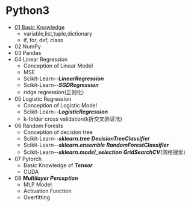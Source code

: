 Python3
==========
* [01 Basic Knowledge](https://github.com/sun-ting-claire/Python-Learning-with-Examples/.ipynb/01_Python.ipynb)
    * variable,list,tuple,dictionary  
    * if, for, def, class
* 02 NumPy 
* 03 Pandas
* 04 Linear Regression
    * Conception of Linear Model
    * MSE
    * Scikit-Learn--***LinearRegression***
    * Scikit-Learn--***SGDRegression***
    * ridge regression(正则化)
* 05 Logistic Regression
    * Conception of Logistic Model
    * Scikit-Learn--***LogisticRegression***
    * k-folder cross validation(k折交叉验证法)
* 06 Random Forests
   * Conception of decision tree
   * Scikit-Learn--***sklearn.tree*** ***DecisionTreeClassifier***
   * Scikit-Learn--***sklearn.ensemble*** ***RandomForestClassifier***
   * Scikit-Learn--***sklearn.model_selection*** ***GridSearchCV***(网格搜索)
* 07 Pytorch
   * Basic Knowledge of ***Tensor***
   * CUDA
* 08 ***Multilayer Perception***
   * MLP Model
   * Activation Function
   * Overfitting

